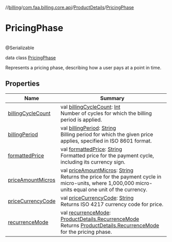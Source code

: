//[billing](../../../../index.md)/[com.faa.billing.core.api](../../index.md)/[ProductDetails](../index.md)/[PricingPhase](index.md)

# PricingPhase

\
@Serializable

data class [PricingPhase](index.md)

Represents a pricing phase, describing how a user pays at a point in time.

## Properties

| Name | Summary |
|---|---|
| [billingCycleCount](billing-cycle-count.md) | val [billingCycleCount](billing-cycle-count.md): [Int](https://kotlinlang.org/api/latest/jvm/stdlib/kotlin/-int/index.html)<br>Number of cycles for which the billing period is applied. |
| [billingPeriod](billing-period.md) | val [billingPeriod](billing-period.md): [String](https://kotlinlang.org/api/latest/jvm/stdlib/kotlin/-string/index.html)<br>Billing period for which the given price applies, specified in ISO 8601 format. |
| [formattedPrice](formatted-price.md) | val [formattedPrice](formatted-price.md): [String](https://kotlinlang.org/api/latest/jvm/stdlib/kotlin/-string/index.html)<br>Formatted price for the payment cycle, including its currency sign. |
| [priceAmountMicros](price-amount-micros.md) | val [priceAmountMicros](price-amount-micros.md): [String](https://kotlinlang.org/api/latest/jvm/stdlib/kotlin/-string/index.html)<br>Returns the price for the payment cycle in micro-units, where 1,000,000 micro-units equal one unit of the currency. |
| [priceCurrencyCode](price-currency-code.md) | val [priceCurrencyCode](price-currency-code.md): [String](https://kotlinlang.org/api/latest/jvm/stdlib/kotlin/-string/index.html)<br>Returns ISO 4217 currency code for price. |
| [recurrenceMode](recurrence-mode.md) | val [recurrenceMode](recurrence-mode.md): [ProductDetails.RecurrenceMode](../-recurrence-mode/index.md)<br>Returns [ProductDetails.RecurrenceMode](../-recurrence-mode/index.md) for the pricing phase. |

